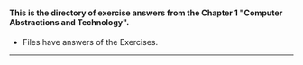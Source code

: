 #### This is the directory of exercise answers from the Chapter 1 "Computer Abstractions and Technology". ####



* Files have answers of the Exercises.

------------------------------------------------------------





